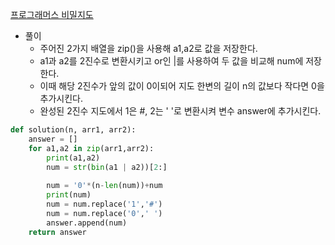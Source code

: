 [프로그래머스 비밀지도](https://programmers.co.kr/learn/courses/30/lessons/17681)

- 풀이
  - 주어진 2가지 배열을 zip()을 사용해 a1,a2로 값을 저장한다.
  - a1과 a2를 2진수로 변환시키고 or인 |를 사용하여 두 값을 비교해 num에 저장한다.
  - 이때 해당 2진수가 앞의 값이 0이되어 지도 한변의 길이 n의 값보다 작다면 0을 추가시킨다.
  - 완성된 2진수 지도에서 1은 #, 2는 ' '로 변환시켜 변수 answer에 추가시킨다.



```python
def solution(n, arr1, arr2):
    answer = []
    for a1,a2 in zip(arr1,arr2):
        print(a1,a2)
        num = str(bin(a1 | a2))[2:]
        
        num = '0'*(n-len(num))+num
        print(num)
        num = num.replace('1','#')
        num = num.replace('0',' ')
        answer.append(num)
    return answer
```



